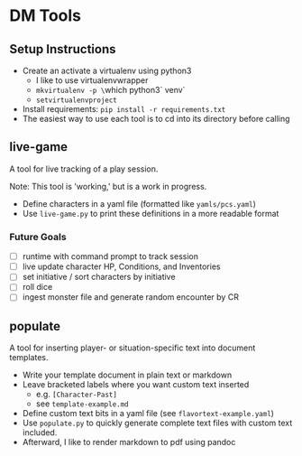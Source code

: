 # DM Tools

## Setup Instructions

* Create an activate a virtualenv using python3
  * I like to use virtualenvwrapper
  * `mkvirtualenv -p \`which python3\` venv`
  * `setvirtualenvproject`
* Install requirements: `pip install -r requirements.txt`
* The easiest way to use each tool is to cd into its directory before calling

## live-game
A tool for live tracking of a play session.

Note: This tool is 'working,' but is a work in progress.

* Define characters in a yaml file (formatted like `yamls/pcs.yaml`)
* Use `live-game.py` to print these definitions in a more readable format

### Future Goals
- [ ] runtime with command prompt to track session
- [ ] live update character HP, Conditions, and Inventories
- [ ] set initiative / sort characters by initiative
- [ ] roll dice
- [ ] ingest monster file and generate random encounter by CR 

## populate
A tool for inserting player- or situation-specific text into document
templates.

* Write your template document in plain text or markdown
* Leave bracketed labels where you want custom text inserted
  * e.g. `[Character-Past]`
  * see `template-example.md`
* Define custom text bits in a yaml file (see `flavortext-example.yaml`)
* Use `populate.py` to quickly generate complete text files with custom text
    included.
* Afterward, I like to render markdown to pdf using pandoc
